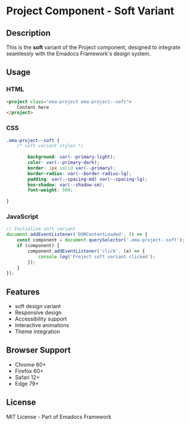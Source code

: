 # Project Component - Soft Variant

## Description
This is the **soft** variant of the Project component, designed to integrate seamlessly with the Emadocs Framework's design system.

## Usage

### HTML
```html
<project class="ema-project ema-project--soft">
    Content here
</project>
```

### CSS
```css
.ema-project--soft {
    /* soft variant styles */
    
        background: var(--primary-light);
        color: var(--primary-dark);
        border: 1px solid var(--primary);
        border-radius: var(--border-radius-lg);
        padding: var(--spacing-md) var(--spacing-lg);
        box-shadow: var(--shadow-sm);
        font-weight: 500;
    
}
```

### JavaScript
```javascript
// Initialize soft variant
document.addEventListener('DOMContentLoaded', () => {
    const component = document.querySelector('.ema-project--soft');
    if (component) {
        component.addEventListener('click', (e) => {
            console.log('Project soft variant clicked');
        });
    }
});
```

## Features
- soft design variant
- Responsive design
- Accessibility support
- Interactive animations
- Theme integration

## Browser Support
- Chrome 60+
- Firefox 60+
- Safari 12+
- Edge 79+

## License
MIT License - Part of Emadocs Framework
